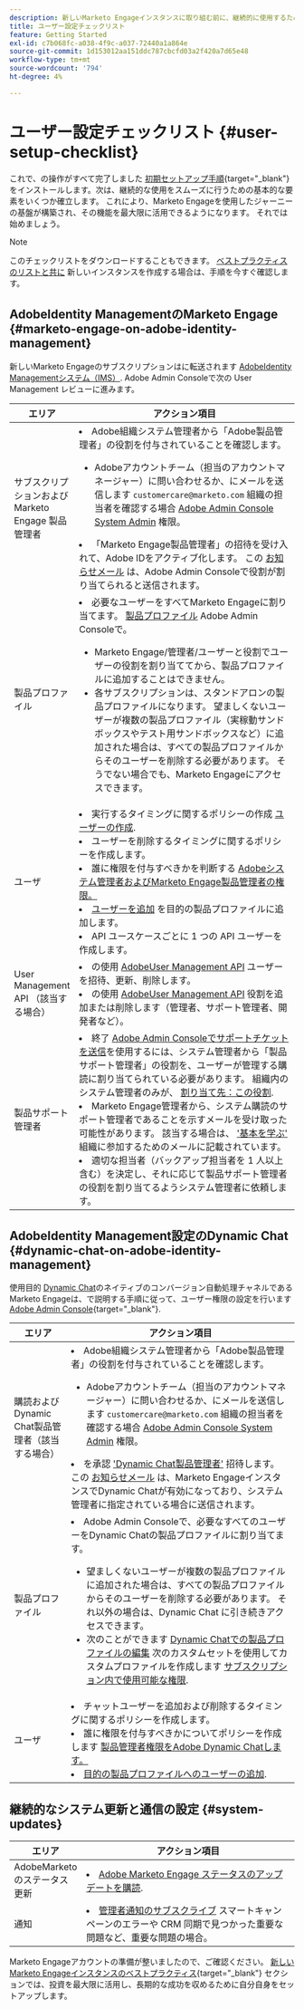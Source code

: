 ```yaml
---
description: 新しいMarketo Engageインスタンスに取り組む前に、継続的に使用するための基本的な手順をいくつか完了する必要があります。 これらの手順には、ユーザーアカウントの設定、管理者の設定のサポート、進行中のシステムアップデートの購読が含まれます。
title: ユーザー設定チェックリスト
feature: Getting Started
exl-id: c7b068fc-a038-4f9c-a037-72440a1a864e
source-git-commit: 1d153012aa151ddc787cbcfd03a2f420a7d65e48
workflow-type: tm+mt
source-wordcount: '794'
ht-degree: 4%

---
```


# ユーザー設定チェックリスト {#user-setup-checklist}

これで、の操作がすべて完了しました [初期セットアップ手順](/help/marketo/getting-started/initial-setup/setup-steps.md){target="_blank"}をインストールします。次は、継続的な使用をスムーズに行うための基本的な要素をいくつか確立します。 これにより、Marketo Engageを使用したジャーニーの基盤が構築され、その機能を最大限に活用できるようになります。 それでは始めましょう。

>[!NOTE]
>
>このチェックリストをダウンロードすることもできます。 [ベストプラクティスのリストと共に](/help/marketo/getting-started/implementing-a-new-marketo-engage-instance/assets/adobe-marketo-engage-new-instance-admin-checklist.xlsx) 新しいインスタンスを作成する場合は、手順を今すぐ確認します。

## AdobeIdentity ManagementのMarketo Engage {#marketo-engage-on-adobe-identity-management}

新しいMarketo Engageのサブスクリプションはに転送されます [AdobeIdentity Managementシステム（IMS）](https://experienceleague.adobe.com/docs/marketo/using/product-docs/administration/marketo-with-adobe-identity/adobe-identity-management-overview.html). Adobe Admin Consoleで次の User Management レビューに進みます。

<table>
<thead>
  <tr>
    <th style="width:20%">エリア</th>
    <th style="width:80%">アクション項目</th>
  </tr>
</thead>
<tbody>
  <tr>
    <td>サブスクリプションおよび Marketo Engage 製品管理者</td>
    <td><li>Adobe組織システム管理者から「Adobe製品管理者」の役割を付与されていることを確認します。</li>  
    <ul>
    <li>Adobeアカウントチーム（担当のアカウントマネージャー）に問い合わせるか、にメールを送信します <code>customercare@marketo.com</code> 組織の担当者を確認する場合 <a href="https://experienceleague.adobe.com/docs/marketo/using/product-docs/administration/marketo-with-adobe-identity/adobe-identity-management-overview.html">Adobe Admin Console System Admin</a> 権限。</li></ul>
    <li>「Marketo Engage製品管理者」の招待を受け入れて、Adobe IDをアクティブ化します。 この <a href="https://experienceleague.adobe.com/docs/marketo/using/product-docs/administration/marketo-with-adobe-identity/admin-setup.html?lang=en#create-a-product-profile">お知らせメール</a> は、Adobe Admin Consoleで役割が割り当てられると送信されます。</li></td>
  </tr>
  <tr>
    <td>製品プロファイル</td>
    <td><li>必要なユーザーをすべてMarketo Engageに割り当てます。 <a href="https://experienceleague.adobe.com/en/docs/marketo/using/product-docs/administration/marketo-with-adobe-identity/admin-setup#create-a-product-profile">製品プロファイル</a> Adobe Admin Consoleで。</li>
    <ul>
    <li>Marketo Engage/管理者/ユーザーと役割でユーザーの役割を割り当ててから、製品プロファイルに追加することはできません。</li>
    <li>各サブスクリプションは、スタンドアロンの製品プロファイルになります。 望ましくないユーザーが複数の製品プロファイル（実稼動サンドボックスやテスト用サンドボックスなど）に追加された場合は、すべての製品プロファイルからそのユーザーを削除する必要があります。 そうでない場合でも、Marketo Engageにアクセスできます。</li></ul></td>
  </tr>
  <tr>
    <td>ユーザ</td>
    <td><li>実行するタイミングに関するポリシーの作成 <a href="https://experienceleague.adobe.com/docs/marketo/using/product-docs/administration/marketo-with-adobe-identity/add-or-remove-a-user.html">ユーザーの作成</a>.</li> <li>ユーザーを削除するタイミングに関するポリシーを作成します。</li>
    <li>誰に権限を付与すべきかを判断する <a href="https://experienceleague.adobe.com/docs/marketo/using/product-docs/administration/marketo-with-adobe-identity/adobe-identity-management-overview.html">Adobeシステム管理者およびMarketo Engage製品管理者の権限。</a> <li><a href="https://experienceleague.adobe.com/en/docs/marketo/using/product-docs/administration/marketo-with-adobe-identity/add-or-remove-a-user">ユーザーを追加</a> を目的の製品プロファイルに追加します。</li>
    <li>API ユースケースごとに 1 つの API ユーザーを作成します。</li></td>
  </tr>
  <tr>
    <td>User Management API （該当する場合）</td>
    <td><li>の使用 <a href="https://www.adobe.io/apis/experienceplatform/umapi-new.html">AdobeUser Management API</a> ユーザーを招待、更新、削除します。</li>
    <li>の使用 <a href="https://developer.adobe.com/umapi/">AdobeUser Management API</a> 役割を追加または削除します（管理者、サポート管理者、開発者など）。</li>
    </td>
  </tr>
  <tr>
    <td>製品サポート管理者</td>
    <td><li>終了 <a href="https://experienceleague.adobe.com/docs/customer-one/using/home.html#create-a-support-ticket-with-admin-console">Adobe Admin Consoleでサポートチケットを送信</a>を使用するには、システム管理者から「製品サポート管理者」の役割を、ユーザーが管理する購読に割り当てられている必要があります。 組織内のシステム管理者のみが、 <a href="https://experienceleague.adobe.com/docs/customer-one/using/home.html#assign-the-support-admin-role">割り当て先：この役割</a>.</li>
    <li>Marketo Engage管理者から、システム購読のサポート管理者であることを示すメールを受け取った可能性があります。 該当する場合は、 <a href="https://experienceleague.adobe.com/en/docs/customer-one/using/home#assign-the-support-admin-role">'基本を学ぶ'</a> 組織に参加するためのメールに記載されています。</li>
    <li>適切な担当者（バックアップ担当者を 1 人以上含む）を決定し、それに応じて製品サポート管理者の役割を割り当てるようシステム管理者に依頼します。</li></td>
  </tr>
</tbody>
</table>

## AdobeIdentity Management設定のDynamic Chat {#dynamic-chat-on-adobe-identity-management}

使用目的 [Dynamic Chat](https://experienceleague.adobe.com/docs/marketo/using/product-docs/demand-generation/dynamic-chat/dynamic-chat-overview.html?lang=ja)のネイティブのコンバージョン自動処理チャネルであるMarketo Engageは、で説明する手順に従って、ユーザー権限の設定を行います [Adobe Admin Console](https://adminconsole.adobe.com/){target="_blank"}.

<table>
<thead>
  <tr>
    <th style="width:20%">エリア</th>
    <th style="width:80%">アクション項目</th>
  </tr>
</thead>
<tbody>
  <tr>
    <td>購読およびDynamic Chat製品管理者（該当する場合）</td>
    <td><li>Adobe組織システム管理者から「Adobe製品管理者」の役割を付与されていることを確認します。</li> 
    <ul><li>Adobeアカウントチーム（担当のアカウントマネージャー）に問い合わせるか、にメールを送信します <code>customercare@marketo.com</code> 組織の担当者を確認する場合 <a href="https://experienceleague.adobe.com/docs/marketo/using/product-docs/administration/marketo-with-adobe-identity/adobe-identity-management-overview.html">Adobe Admin Console System Admin</a> 権限。</li></ul>
    <li>を承認 <a href="https://experienceleague.adobe.com/docs/marketo/using/product-docs/demand-generation/dynamic-chat/setup-and-configuration/initial-setup.html?lang=ja">'Dynamic Chat製品管理者'</a> 招待します。 この <a href="https://experienceleague.adobe.com/docs/marketo/using/product-docs/demand-generation/dynamic-chat/setup-and-configuration/initial-setup.html?lang=ja">お知らせメール</a> は、Marketo EngageインスタンスでDynamic Chatが有効になっており、システム管理者に指定されている場合に送信されます。</li></td>
  </tr>
  <tr>
    <td>製品プロファイル</td>
    <td><li>Adobe Admin Consoleで、必要なすべてのユーザーをDynamic Chatの製品プロファイルに割り当てます。</li> 
    <ul>
    <li>望ましくないユーザーが複数の製品プロファイルに追加された場合は、すべての製品プロファイルからそのユーザーを削除する必要があります。 それ以外の場合は、Dynamic Chat に引き続きアクセスできます。</li>
    <li>次のことができます <a href="https://experienceleague.adobe.com/ja/docs/marketo/using/product-docs/demand-generation/dynamic-chat/setup-and-configuration/permissions#edit-existing-permissions">Dynamic Chatでの製品プロファイルの編集</a> 次のカスタムセットを使用してカスタムプロファイルを作成します <a href="https://experienceleague.adobe.com/ja/docs/marketo/using/product-docs/demand-generation/dynamic-chat/setup-and-configuration/permissions#list-of-permissions">サブスクリプション内で使用可能な権限</a>.</li></td>
  </tr>
  <tr>
    <td>ユーザ</td>
    <td><li>チャットユーザーを追加および削除するタイミングに関するポリシーを作成します。</li>
    <li>誰に権限を付与すべきかについてポリシーを作成します <a href="https://experienceleague.adobe.com/en/docs/marketo/using/product-docs/demand-generation/dynamic-chat/setup-and-configuration/initial-setup#access-admin-console">製品管理者権限をAdobe Dynamic Chatします。</a></li>
    <li><a href="https://experienceleague.adobe.com/en/docs/marketo/using/product-docs/demand-generation/dynamic-chat/setup-and-configuration/add-or-remove-chat-users#add-a-chat-user">目的の製品プロファイルへのユーザーの追加</a>.</li></td>
  </tr>
</tbody>
</table>

## 継続的なシステム更新と通信の設定 {#system-updates}

<table>
<thead>
  <tr>
    <th style="width:20%">エリア</th>
    <th style="width:80%">アクション項目</th>
  </tr>
</thead>
<tbody>
  <tr>
    <td>AdobeMarketoのステータス更新</td>
    <td><li><a href="https://status.adobe.com/cloud/experience_cloud">Adobe Marketo Engage ステータスのアップデートを購読</a>.</li></td>
  </tr>
  <tr>
    <td>通知</td>
    <td><li><a href="https://experienceleague.adobe.com/en/docs/marketo/using/product-docs/core-marketo-concepts/miscellaneous/understanding-notifications#subscribe-to-notifications">管理者通知のサブスクライブ</a> スマートキャンペーンのエラーや CRM 同期で見つかった重要な問題など、重要な問題の場合。</li></td>
  </tr>
</tbody>
</table>

<p>

Marketo Engageアカウントの準備が整いましたので、ご確認ください。 [新しいMarketo Engageインスタンスのベストプラクティス](/help/marketo/getting-started/implementing-a-new-marketo-engage-instance/where-to-start.md){target="_blank"} セクションでは、投資を最大限に活用し、長期的な成功を収めるために自分自身をセットアップします。
